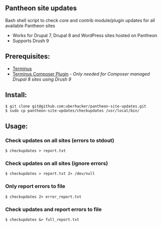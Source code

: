 ## Pantheon site updates
Bash shell script to check core and contrib module/plugin updates for all available Pantheon sites

- Works for Drupal 7, Drupal 8 and WordPress sites hosted on Pantheon
- Supports Drush 9

## Prerequisites:
- [Terminus](https://github.com/pantheon-systems/terminus)
- [Terminus Composer Plugin](https://github.com/pantheon-systems/terminus-composer-plugin) -
 _Only needed for Composer managed Drupal 8 sites using Drush 9_

## Install:
```
$ git clone git@github.com:uberhacker/pantheon-site-updates.git
$ sudo cp pantheon-site-updates/checkupdates /usr/local/bin/
```
## Usage:
### Check updates on all sites (errors to stdout)
```
$ checkupdates > report.txt
```
### Check updates on all sites (ignore errors)
```
$ checkupdates > report.txt 2> /dev/null
```
### Only report errors to file
```
$ checkupdates 2> error_report.txt
```
### Check updates and report errors to file
```
$ checkupdates &> full_report.txt
```
